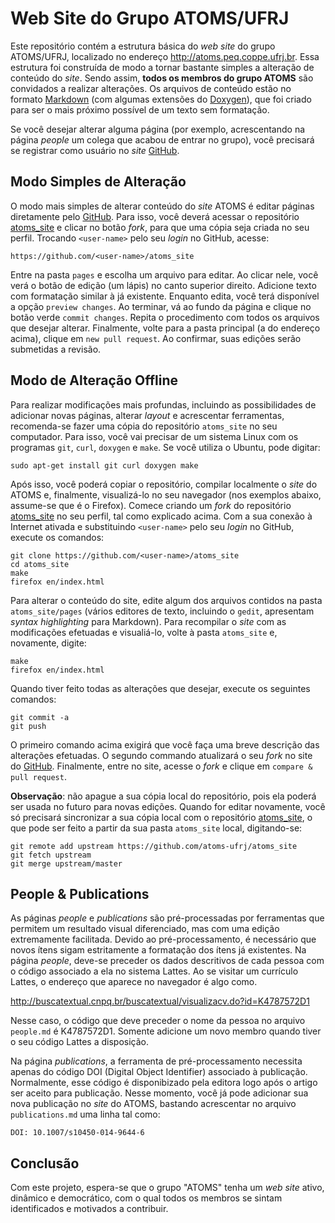 Web Site do Grupo ATOMS/UFRJ
============================

Este repositório contém a estrutura básica do _web site_ do grupo ATOMS/UFRJ, localizado no endereço
http://atoms.peq.coppe.ufrj.br. Essa estrutura foi construída de modo a tornar bastante simples a
alteração de conteúdo do _site_. Sendo assim, **todos os membros do grupo ATOMS** são convidados a
realizar alterações. Os arquivos de conteúdo estão no formato [Markdown] (com algumas extensões
do [Doxygen]), que foi criado para ser o mais próximo possível de um texto sem formatação.

Se você desejar alterar alguma página (por exemplo, acrescentando na página _people_ um colega que
acabou de entrar no grupo), você precisará se registrar como usuário no _site_ [GitHub].

Modo Simples de Alteração
-------------------------

O modo mais simples de alterar conteúdo do _site_ ATOMS é editar páginas diretamente pelo [GitHub].
Para isso, você deverá acessar o repositório [atoms_site] e clicar no botão _fork_, para que uma
cópia seja criada no seu perfil. Trocando `<user-name>` pelo seu _login_ no GitHub, acesse:

    https://github.com/<user-name>/atoms_site

Entre na pasta `pages` e escolha um arquivo para editar. Ao clicar nele, você verá o botão de edição
(um lápis) no canto superior direito. Adicione texto com formatação similar à já existente. Enquanto
edita, você terá disponível a opção `preview changes`. Ao terminar, vá ao fundo da página e clique
no botão verde `commit changes`. Repita o procedimento com todos os arquivos que desejar alterar.
Finalmente, volte para a pasta principal (a do endereço acima), clique em `new pull request`. Ao
confirmar, suas edições serão submetidas a revisão.

Modo de Alteração Offline
-------------------------

Para realizar modificações mais profundas, incluindo as possibilidades de adicionar novas páginas,
alterar _layout_ e acrescentar ferramentas, recomenda-se fazer uma cópia do repositório `atoms_site`
no seu computador. Para isso, você vai precisar de um sistema Linux com os programas `git`, `curl`,
`doxygen` e `make`. Se você utiliza o Ubuntu, pode digitar:

    sudo apt-get install git curl doxygen make

Após isso, você poderá copiar o repositório, compilar localmente o _site_ do ATOMS e, finalmente,
visualizá-lo no seu navegador (nos exemplos abaixo, assume-se que é o Firefox). Comece criando um
_fork_ do repositório [atoms_site] no seu perfil, tal como explicado acima. Com a sua conexão à
Internet ativada e substituindo `<user-name>` pelo seu _login_ no GitHub, execute os comandos:

    git clone https://github.com/<user-name>/atoms_site
    cd atoms_site
    make
    firefox en/index.html

Para alterar o conteúdo do site, edite algum dos arquivos contidos na pasta `atoms_site/pages`
(vários editores de texto, incluindo o `gedit`, apresentam _syntax highlighting_ para Markdown).
Para recompilar o _site_ com as modificações efetuadas e visualiá-lo, volte à pasta `atoms_site` e,
novamente, digite:

    make
    firefox en/index.html

Quando tiver feito todas as alterações que desejar, execute os seguintes comandos:

    git commit -a
    git push

O primeiro comando acima exigirá que você faça uma breve descrição das alterações efetuadas. O
segundo commando atualizará o seu _fork_ no site do [GitHub]. Finalmente, entre no site, acesse o
_fork_ e clique em `compare & pull request`.

__Observação__: não apague a sua cópia local do repositório, pois ela poderá ser usada no futuro
para novas edições. Quando for editar novamente, você só precisará sincronizar a sua cópia local com
o repositório [atoms_site], o que pode ser feito a partir da sua pasta `atoms_site` local,
digitando-se:

    git remote add upstream https://github.com/atoms-ufrj/atoms_site
    git fetch upstream
    git merge upstream/master

People & Publications
---------------------

As páginas _people_ e _publications_ são pré-processadas por ferramentas que permitem um resultado
visual diferenciado, mas com uma edição extremamente facilitada. Devido ao pré-processamento, é
necessário que novos ítens sigam estritamente a formatação dos ítens já existentes. Na página
_people_, deve-se preceder os dados descritivos de cada pessoa com o código associado a ela no
sistema Lattes. Ao se visitar um currículo Lattes, o endereço que aparece no navegador é algo como.

 
 http://buscatextual.cnpq.br/buscatextual/visualizacv.do?id=K4787572D1
 

Nesse caso, o código que deve preceder o nome da pessoa no arquivo `people.md` é K4787572D1. Somente
adicione um novo membro quando tiver o seu código Lattes a disposição.

Na página _publications_, a ferramenta de pré-processamento necessita apenas do código DOI (Digital
Object Identifier) associado à publicação. Normalmente, esse código é disponibizado pela editora
logo após o artigo ser aceito para publicação. Nesse momento, você já pode adicionar sua nova
publicação no _site_ do ATOMS, bastando acrescentar no arquivo `publications.md` uma linha tal como:

    DOI: 10.1007/s10450-014-9644-6

Conclusão
---------

Com este projeto, espera-se que o grupo "ATOMS" tenha um _web site_ ativo, dinâmico e democrático,
com o qual todos os membros se sintam identificados e motivados a contribuir.

<!-- Links -->
[Markdown]:		https://daringfireball.net/projects/markdown/basics
[Doxygen]:		https://www.stack.nl/~dimitri/doxygen/manual/markdown.html
[GitHub]:		https://github.com
[atoms_site]:		https://github.com/atoms-ufrj/atoms_site
